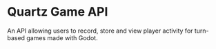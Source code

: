 # Quartz Game API

An API allowing users to record, store and view player activity for turn-based games made with Godot.